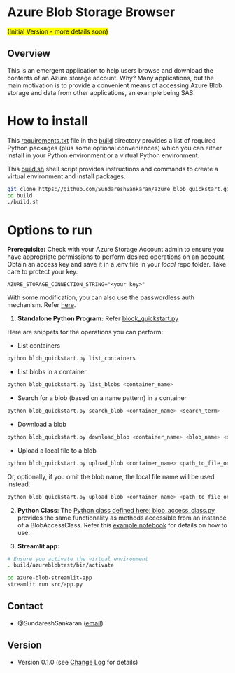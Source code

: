 # Azure Blob Storage Browser

<mark> (Initial Version - more details soon)</mark>

## Overview
This is an emergent application to help users browse and download the contents of an Azure storage account.
Why?  Many applications, but the main motivation is to provide a convenient means of accessing Azure Blob storage and data from other applications, an example being SAS.

# How to install

This [requirements.txt](./build/requirements.txt) file in the [build](./build/) directory provides a list of required Python packages (plus some optional conveniences) which you can either install in your Python environment or a virtual Python environment.

This [build.sh](./build/build.sh) shell script provides instructions and commands to create a virtual environment and install packages.

```bash
git clone https://github.com/SundareshSankaran/azure_blob_quickstart.git
cd build
./build.sh
```

# Options to run

**Prerequisite:** Check with your Azure Storage Account admin to ensure you have appropriate permissions to perform desired operations on an account.  Obtain an access key and save it in a .env file in your *local* repo folder.  Take care to protect your key.

```
AZURE_STORAGE_CONNECTION_STRING="<your key>"
```
With some modification, you can also use the passwordless auth mechanism.  Refer [here](https://learn.microsoft.com/en-us/azure/storage/blobs/storage-quickstart-blobs-python?tabs=managed-identity%2Croles-azure-portal%2Csign-in-azure-cli&pivots=blob-storage-quickstart-scratch).

1. **Standalone Python Program:** Refer [block_quickstart.py](./blob_quickstart.py)

Here are snippets for the operations you can perform:

- List containers

```bash
python blob_quickstart.py list_containers
```

- List blobs in a container

```bash
python blob_quickstart.py list_blobs <container_name> 
```

- Search for a blob (based on a name pattern) in a container

```bash
python blob_quickstart.py search_blob <container_name> <search_term>
```

- Download a blob

```bash
python blob_quickstart.py download_blob <container_name> <blob_name> <download_path_on_client_machine>
```

- Upload a local file to a blob

```bash
python blob_quickstart.py upload_blob <container_name> <path_to_file_on_local_machine> <blob_name>
```

Or, optionally, if you omit the blob name, the local file name will be used instead.  

```bash
python blob_quickstart.py upload_blob <container_name> <path_to_file_on_local_machine> 
```

2. **Python Class**:  The [Python class defined here: blob_access_class.py](./blob_access_class.py) provides the same functionality as methods accessible from an instance of a BlobAccessClass. Refer this [example notebook](./tests/test_class.ipynb) for details on how to use.

3. **Streamlit app:**

```bash
# Ensure you activate the virtual environment
. build/azureblobtest/bin/activate

cd azure-blob-streamlit-app
streamlit run src/app.py

```

## Contact
- @SundareshSankaran ([email](mailto:sundaresh.sankaran@gmail.com))

## Version 
- Version 0.1.0 (see [Change Log](./CHANGELOG.md) for details)